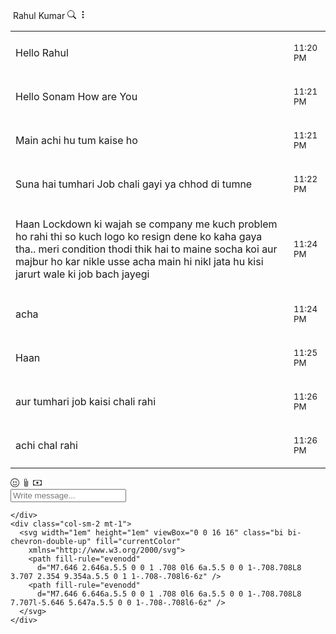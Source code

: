 </div>
<div class="col-sm-8">
  <img src="images/p2.jpg" alt="" class="profile-image rounded-circle">
  <span class="ml-2">Rahul Kumar</span>
  <span class="float-right mt-2">
    <svg width="1em" height="1em" viewBox="0 0 16 16" class="bi bi-search" fill="currentColor"
      xmlns="http://www.w3.org/2000/svg">
      <path fill-rule="evenodd"
        d="M10.442 10.442a1 1 0 0 1 1.415 0l3.85 3.85a1 1 0 0 1-1.414 1.415l-3.85-3.85a1 1 0 0 1 0-1.415z" />
      <path fill-rule="evenodd"
        d="M6.5 12a5.5 5.5 0 1 0 0-11 5.5 5.5 0 0 0 0 11zM13 6.5a6.5 6.5 0 1 1-13 0 6.5 6.5 0 0 1 13 0z" />
    </svg>
    <svg width="1em" height="1em" viewBox="0 0 16 16" class="bi bi-three-dots-vertical mx-3" fill="currentColor"
      xmlns="http://www.w3.org/2000/svg">
      <path fill-rule="evenodd"
        d="M9.5 13a1.5 1.5 0 1 1-3 0 1.5 1.5 0 0 1 3 0zm0-5a1.5 1.5 0 1 1-3 0 1.5 1.5 0 0 1 3 0zm0-5a1.5 1.5 0 1 1-3 0 1.5 1.5 0 0 1 3 0z" />
    </svg>
  </span>
</div>
</div>
<div class="col-sm-8 message-area">
  <div class="message-table-scroll">
    <table class="table">
      <tbody>
        <tr>
          <td>
            <p class="bg-primary p-2 mt-2 mr-5 shadow-sm text-white float-left rounded">Hello Rahul</p>
          </td>
          <td>
            <p class="p-1 mt-2 mr-3 shadow-sm"><small>11:20 PM</small></p>
          </td>
        </tr>
        <tr>
          <td>
            <p class="bg-success p-2 mt-2 mr-5 shadow-sm text-white float-right rounded">Hello Sonam How are You
            </p>
          </td>
          <td>
            <p class="p-1 mt-2 mr-3 shadow-sm"><small>11:21 PM</small></p>
          </td>
        </tr>
        <!-- start -->
        <tr>
          <td>
            <p class="bg-primary rounded p-2 mt-2 mr-5 shadow-sm text-white float-left">Main achi hu tum kaise
              ho</p>
          </td>
          <td>
            <p class="p-1 mt-2 mr-3 shadow-sm"><small>11:21
                PM</small></p>
          </td>
        </tr>
        <tr>
          <td>
            <p class="bg-primary rounded p-2 mt-2 mr-5 shadow-sm text-white float-left">Suna hai tumhari Job
              chali gayi ya chhod di tumne</p>
          </td>
          <td>
            <p class="p-1 mt-2 mr-3 shadow-sm"><small>11:22
                PM</small></p>
          </td>
        </tr>
        <tr>
          <td>
            <p class="bg-success rounded p-2 mt-2 mr-5 shadow-sm text-white float-right">Haan Lockdown ki wajah
              se company me kuch problem ho rahi thi so kuch logo ko resign dene ko kaha gaya tha.. meri
              condition thodi thik hai to maine socha koi aur majbur ho kar nikle usse acha main hi nikl jata hu
              kisi jarurt wale ki job bach jayegi
            </p>
          </td>
          <td>
            <p class="p-1 mt-2 mr-3 shadow-sm"><small>11:24
                PM</small></p>
          </td>
        </tr>
        <tr>
          <td>
            <p class="bg-primary rounded p-2 mt-2 mr-5 shadow-sm text-white float-left">acha</p>
          </td>
          <td>
            <p class="p-1 mt-2 mr-3 shadow-sm"><small>11:24
                PM</small></p>
          </td>
        </tr>
        <tr>
          <td>
            <p class="bg-success rounded p-2 mt-2 mr-5 shadow-sm text-white float-right">Haan</p>
          </td>
          <td>
            <p class="p-1 mt-2 mr-3 shadow-sm"><small>11:25
                PM</small></p>
          </td>
        </tr>
        <tr>
          <td>
            <p class="bg-success rounded p-2 mt-2 mr-5 shadow-sm text-white float-right">aur tumhari job kaisi
              chali rahi</p>
          </td>
          <td>
            <p class="p-1 mt-2 mr-3 shadow-sm"><small>11:26
                PM</small></p>
          </td>
        </tr>
        <tr>
          <td>
            <p class="bg-primary rounded p-2 mt-2 mr-5 shadow-sm text-white float-left">achi chal rahi</p>
          </td>
          <td>
            <p class="p-1 mt-2 mr-5 shadow-sm"><small>11:26 PM</small></p>
          </td>
        </tr>
        <!-- end -->
      </tbody>
    </table>
  </div>
  <div class="row message-box p-3">
    <div class="col-sm-2 mt-2">
      <svg width="1em" height="1em" viewBox="0 0 16 16" class="bi bi-emoji-smile" fill="currentColor"
        xmlns="http://www.w3.org/2000/svg">
        <path fill-rule="evenodd" d="M8 15A7 7 0 1 0 8 1a7 7 0 0 0 0 14zm0 1A8 8 0 1 0 8 0a8 8 0 0 0 0 16z" />
        <path fill-rule="evenodd"
          d="M4.285 9.567a.5.5 0 0 1 .683.183A3.498 3.498 0 0 0 8 11.5a3.498 3.498 0 0 0 3.032-1.75.5.5 0 1 1 .866.5A4.498 4.498 0 0 1 8 12.5a4.498 4.498 0 0 1-3.898-2.25.5.5 0 0 1 .183-.683z" />
        <path
          d="M7 6.5C7 7.328 6.552 8 6 8s-1-.672-1-1.5S5.448 5 6 5s1 .672 1 1.5zm4 0c0 .828-.448 1.5-1 1.5s-1-.672-1-1.5S9.448 5 10 5s1 .672 1 1.5z" />
      </svg>
      <svg width="1em" height="1em" viewBox="0 0 16 16" class="bi bi-paperclip mx-2" fill="currentColor"
        xmlns="http://www.w3.org/2000/svg">
        <path fill-rule="evenodd"
          d="M4.5 3a2.5 2.5 0 0 1 5 0v9a1.5 1.5 0 0 1-3 0V5a.5.5 0 0 1 1 0v7a.5.5 0 0 0 1 0V3a1.5 1.5 0 1 0-3 0v9a2.5 2.5 0 0 0 5 0V5a.5.5 0 0 1 1 0v7a3.5 3.5 0 1 1-7 0V3z" />
      </svg>
      <svg width="1em" height="1em" viewBox="0 0 16 16" class="bi bi-cash" fill="currentColor"
        xmlns="http://www.w3.org/2000/svg">
        <path fill-rule="evenodd"
          d="M15 4H1v8h14V4zM1 3a1 1 0 0 0-1 1v8a1 1 0 0 0 1 1h14a1 1 0 0 0 1-1V4a1 1 0 0 0-1-1H1z" />
        <path
          d="M13 4a2 2 0 0 0 2 2V4h-2zM3 4a2 2 0 0 1-2 2V4h2zm10 8a2 2 0 0 1 2-2v2h-2zM3 12a2 2 0 0 0-2-2v2h2zm7-4a2 2 0 1 1-4 0 2 2 0 0 1 4 0z" />
      </svg>
    </div>
    <div class="col-sm-8">
      <form action="">
        <input type="text" class="form-control" placeholder="Write message...">
      </form>

    </div>
    <div class="col-sm-2 mt-1">
      <svg width="1em" height="1em" viewBox="0 0 16 16" class="bi bi-chevron-double-up" fill="currentColor"
        xmlns="http://www.w3.org/2000/svg">
        <path fill-rule="evenodd"
          d="M7.646 2.646a.5.5 0 0 1 .708 0l6 6a.5.5 0 0 1-.708.708L8 3.707 2.354 9.354a.5.5 0 1 1-.708-.708l6-6z" />
        <path fill-rule="evenodd"
          d="M7.646 6.646a.5.5 0 0 1 .708 0l6 6a.5.5 0 0 1-.708.708L8 7.707l-5.646 5.647a.5.5 0 0 1-.708-.708l6-6z" />
      </svg>
    </div>

  </div>
</div>
